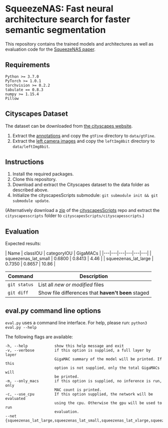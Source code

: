 # SqueezeNAS: Fast neural architecture search for faster semantic segmentation

This repository contains the trained models and architectures as well as evaluation
code for the [SqueezeNAS paper](https://arxiv.org/abs/1908.01748).

## Requirements

```
Python >= 3.7.0
PyTorch >= 1.0.1
torchvision >= 0.2.2
tabulate == 0.8.3
numpy >= 1.15.4
Pillow
```

## Cityscapes Dataset

The dataset can be downloaded from [the cityscapes website](https://www.cityscapes-dataset.com/downloads/).

1. Extract the [annotations](https://www.cityscapes-dataset.com/file-handling/?packageID=1)
and copy the `gtFine` directory to `data/gtFine`.
1. Extract the [left camera images](https://www.cityscapes-dataset.com/file-handling/?packageID=3)
and copy the `leftImg8bit` directory to `data/leftImg8bit`.

## Instructions

1. Install the required packages.
1. Clone this repository.
1. Download and extract the Cityscapes dataset to the data folder as described above.
1. Initialize the cityscapesScripts submodule: `git submodule init && git submodule update`.

(Alternatively download a [zip](https://github.com/mcordts/cityscapesScripts/archive/master.zip) of the [cityscapesScripts](https://github.com/mcordts/cityscapesScripts/) repo and extract the `cityscapesscripts` folder to
`cityscapesScripts/cityscapesscripts`.)

## Evaluation

Expected results:

| Name | classIOU  | categoryIOU | GigaMACs |
|---|---|---|---|---|---|
| squeezenas_lat_small | 0.6800 | 0.8413 | 4.46 |
| squeezenas_lat_large | 0.7350 | 0.8657 | 10.86 |


| Command | Description |
| --- | --- |
| `git status` | List all *new or modified* files |
| `git diff` | Show file differences that **haven't been** staged |


<!-- |   |   |   |   |   |   | -->


<!-- To evaluate the squeezenas_lat_xlarge network:
```python3 eval.py --net squeezenas_lat_xlarge```
Expected Results:
```classIOU: 0.7505558962490358, categoryIOU: 0.8727507286930606, GigaMACs: 32.729202687999994```

To evaluate the squeezenas_mac_small network:
```python3 eval.py --net squeezenas_mac_small```
Expected results:
```classIOU: 0.6677272073464366, categoryIOU: 0.8393623681041512, GigaMACs: 3.007512576000001```

To evaluate the squeezenas_mac_large network:
```python3 eval.py --net squeezenas_mac_large```
Expected Results:
```classIOU: 0.7240103001347041, categoryIOU: 0.8617861866154775, GigaMACs: 9.386147840000001```

To evaluate the squeezenas_mac_xlarge network:
```python3 eval.py --net squeezenas_mac_xlarge```
Expected Results:
```classIOU: 0.7462089926605817, categoryIOU: 0.8699823279398887, GigaMACs: 21.838299135999996``` -->

## eval.py command line options

```eval.py``` uses a command line interface.
For help, please run: ```python3 eval.py --help```


The following flags are available:
```
-h, --help            show this help message and exit
-v, --verbose         if this option is supplied, a full layer by layer
                      GigaMAC summary of the model will be printed. If this
                      option is not supplied, only the total GigaMACs will
                      be printed.
-m, --only_macs       if this option is supplied, no inference is run, only
                      MAC count is printed.
-c, --use_cpu         If this option supplied, the network will be evaluated
                      using the cpu. Otherwise the gpu will be used to run
                      evaluation.
--net {squeezenas_lat_large,squeezenas_lat_small,squeezenas_lat_xlarge,squeezenas_mac_large,squeezenas_mac_small,squeezenas_mac_xlarge}
```

